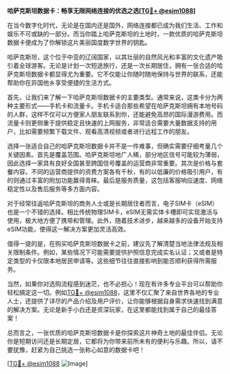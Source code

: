 **哈萨克斯坦数据卡：畅享无限网络连接的优选之选[[TG💪+ @esim1088](https://t.me/s/esim1088)]**

在当今数字化时代，无论是在国内还是国外，网络连接都已成为我们生活、工作和娱乐不可或缺的一部分。而当你踏上哈萨克斯坦的土地时，一款优质的哈萨克斯坦数据卡便成为了你解锁这片美丽国度数字世界的钥匙。

哈萨克斯坦，这个位于中亚的辽阔国家，以其壮丽的自然风光和丰富的文化遗产吸引着全球游客。无论是计划一次短途旅行，还是一次长期居住，拥有一张合适的哈萨克斯坦数据卡都显得尤为重要。它不仅能让你随时随地保持与世界的联系，还能帮助你在异国他乡享受便捷的生活方式。

首先，让我们来了解一下哈萨克斯坦数据卡的主要类型。通常来说，这类卡分为两种主要形式——手机卡和流量卡。手机卡适合那些希望在哈萨克斯坦拥有本地号码的人群，这样不仅可以方便家人朋友联系到你，还能避免高昂的国际漫游费用。而流量卡则更侧重于提供稳定且快速的上网服务，非常适合需要大量数据支持的用户，比如需要频繁下载文件、观看高清视频或者进行远程工作的朋友。

选择一张适合自己的哈萨克斯坦数据卡并不是一件难事，但确实需要仔细考量几个关键因素。首先是覆盖范围。哈萨克斯坦地广人稀，部分地区信号可能较为薄弱，因此选择一家具有良好全国甚至跨国信号覆盖的运营商非常重要。其次是价格与套餐内容。不同的运营商提供的资费方案各有千秋，有的以低廉的价格吸引用户，有的则通过丰富的附加功能赢得青睐。最后是服务质量，这包括客服响应速度、网络稳定性以及售后服务等多方面内容。

对于经常往返哈萨克斯坦的商务人士或是长期居住者而言，电子SIM卡（eSIM）也是一个不错的选择。相比传统物理SIM卡，eSIM无需实体卡槽即可实现激活与使用，极大地方便了携带和管理。此外，随着技术进步，越来越多的设备开始支持eSIM功能，使得这一解决方案更加灵活高效。

值得一提的是，在购买哈萨克斯坦数据卡之前，建议先了解清楚当地法律法规及相关限制条件。例如，某些情况下可能需要提供护照信息完成实名认证；又或者是特定类型的卡仅限本地居民申请等。这些细节往往直接影响到能否顺利获得所需服务。

当然，如果你对选购流程感到迷茫，也不必担心！现在有许多专业平台可以帮助你轻松搞定这一切。例如[TG💪+ @esim1088](https://t.me/s/esim1088)，这里不仅汇聚了来自世界各地的专业人士，还提供了详尽的产品介绍及用户评价，让你能够根据自身需求快速找到满意的解决方案。无论是新手小白还是资深玩家，在这里都能找到属于自己的最佳答案！

总而言之，一张优质的哈萨克斯坦数据卡是你探索这片神奇土地的最佳伴侣。无论你是短期访问还是长期定居，它都将为你带来前所未有的便利与乐趣。所以，请不要犹豫，赶紧为自己挑选一张称心如意的数据卡吧！

[[TG💪+ @esim1088](https://t.me/s/esim1088) ![Image](https://i.postimg.cc/4NQfJmqS/Snipaste-2025-05-13-00-14-12.png)]